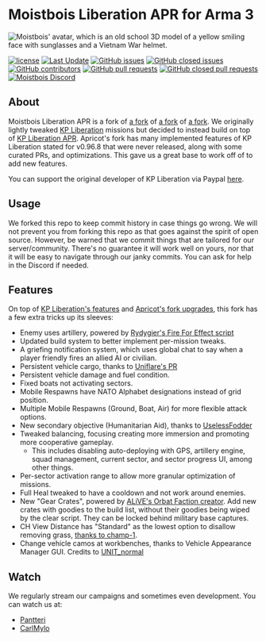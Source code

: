 # Moistbois Liberation APR for Arma 3

![Moistbois' avatar, which is an old school 3D model of a yellow smiling face with sunglasses and a Vietnam War helmet.](https://avatars.githubusercontent.com/u/125743905?s=200&v=4)

[![license](https://img.shields.io/github/license/KillahPotatoes/KP-Liberation.svg)](https://github.com/KillahPotatoes/KP-Liberation/blob/master/LICENSE.md)
[![Last Update](https://img.shields.io/github/last-commit/moistbois/Moist-Liberation-APR/main?label=last%20updated%3A)](https://github.com/moistbois/Moist-Liberation-APR/commits/main/)
[![GitHub issues](https://img.shields.io/github/issues-raw/moistbois/Moist-Liberation-APR.svg)](https://github.com/moistbois/Moist-Liberation-APR/issues)
[![GitHub closed issues](https://img.shields.io/github/issues-closed-raw/moistbois/Moist-Liberation-APR.svg)](https://github.com/moistbois/Moist-Liberation-APR/issues?q=is%3Aissue+is%3Aclosed)
[![GitHub contributors](https://img.shields.io/github/contributors/moistbois/Moist-Liberation-APR)](https://github.com/moistbois/Moist-Liberation-APR/graphs/contributors)
[![GitHub pull requests](https://img.shields.io/github/issues-pr-raw/moistbois/Moist-Liberation-APR.svg)](https://github.com/moistbois/Moist-Liberation-APR/pulls)
[![GitHub closed pull requests](https://img.shields.io/github/issues-pr-closed-raw/moistbois/Moist-Liberation-APR.svg)](https://github.com/moistbois/Moist-Liberation-APR/pulls?q=is%3Apr+is%3Aclosed)
[![Moistbois Discord](https://img.shields.io/discord/435753869293649920?label=Discord)](https://discord.gg/FeyqxXA)

## About
Moistbois Liberation APR is a fork of [a fork](https://github.com/Apricot-ale/KP-Liberation-APR) of [a fork](https://github.com/KillahPotatoes/KP-Liberation) of [a fork](https://github.com/GreuhZbug/greuh_liberation.Altis). We originally lightly tweaked [KP Liberation](https://github.com/KillahPotatoes/KP-Liberation) missions but decided to instead build on top of [KP Liberation APR](https://github.com/Apricot-ale/KP-Liberation-APR). Apricot's fork has many implemented features of KP Liberation stated for v0.96.8 that were never released, along with some curated PRs, and optimizations. This gave us a great base to work off of to add new features.

You can support the original developer of KP Liberation via Paypal [here](https://www.paypal.me/wyqer).

## Usage
We forked this repo to keep commit history in case things go wrong. We will not prevent you from forking this repo as that goes against the spirit of open source. However, be warned that we commit things that are tailored for our server/community. There's no guarantee it will work well on yours, nor that it will be easy to navigate through our janky commits. You can ask for help in the Discord if needed.

## Features
On top of [KP Liberation's features](https://github.com/moistbois/Moist-Liberation-APR?tab=readme-ov-file#overview) and [Apricot's fork upgrades](https://github.com/Apricot-ale/KP-Liberation-APR/commits/v0.96.8apr/), this fork has a few extra tricks up its sleeves:
* Enemy uses artillery, powered by [Rydygier's Fire For Effect script](https://forums.bohemia.net/forums/topic/159152-fire-for-effect-the-god-of-war-smart-simple-ai-artillery/)
* Updated build system to better implement per-mission tweaks.
* A griefing notification system, which uses global chat to say when a player friendly fires an allied AI or civilian.
* Persistent vehicle cargo, thanks to [Uniflare's PR](https://github.com/moistbois/Moist-Liberation-APR/pull/914)
* Persistent vehicle damage and fuel condition.
* Fixed boats not activating sectors.
* Mobile Respawns have NATO Alphabet designations instead of grid position.
* Multiple Mobile Respawns (Ground, Boat, Air) for more flexible attack options.
* New secondary objective (Humanitarian Aid), thanks to [UselessFodder](https://github.com/moistbois/Moist-Liberation-APR/pull/894)
* Tweaked balancing, focusing creating more immersion and promoting more cooperative gameplay.
    * This includes disabling auto-deploying with GPS, artillery engine, squad management, current sector, and sector progress UI, among other things.
* Per-sector activation range to allow more granular optimization of missions.
* Full Heal tweaked to have a cooldown and not work around enemies.
* New "Gear Crates", powered by [ALiVE's Orbat Faction creator](http://alivemod.com/). Add new crates with goodies to the build list, without their goodies being wiped by the clear script. They can be locked behind military base captures.
* CH View Distance has "Standard" as the lowest option to disallow removing grass, [thanks to champ-1](https://forums.bohemia.net/forums/topic/175757-ch-view-distance-addon/).
* Change vehicle camos at workbenches, thanks to Vehicle Appearance Manager GUI. Credits to [UNIT_normal](https://forums.bohemia.net/forums/topic/224041-release-vehicle-appearance-manager-gui/)

## Watch
We regularly stream our campaigns and sometimes even development. You can watch us at:
* [Pantteri](https://www.twitch.tv/pantrh)
* [CarlMylo](https://www.twitch.tv/CarlMylo)
